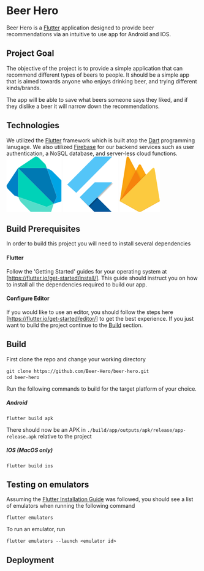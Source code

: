 # Beer Hero

Beer Hero is a [Flutter](https://flutter.io/) application designed to provide beer recommendations
via an intuitive to use app for Android and IOS.

## Project Goal
The objective of the project is to provide a simple application that can recommend different types of beers to people. 
It should be a simple app that is aimed towards anyone who enjoys drinking beer, 
and trying different kinds/brands. 

The app will be able to save what beers someone says they liked, 
and if they dislike a beer it will narrow down the recommendations.

## Technologies
We utilized the
[Flutter](https://flutter.io/)
framework which is built atop the
[Dart](https://www.dartlang.org/)
programming lanugage. We also utilized
[Firebase](https://firebase.google.com/)
for our backend services such as user authentication,
a NoSQL database, and server-less cloud functions.
[![Dart](./internals/logos/dart-144.png)](https://www.dartlang.org/)
[![Flutter](./internals/logos/flutter-144.png)](https://www.flutter.io/)
[![Firebase](./internals/logos/firebase-144.png)](https://firebase.google.com/)

## Build Prerequisites
In order to build this project you will need to install several dependencies
#### Flutter
Follow the 'Getting Started' guides for your operating system at [https://flutter.io/get-started/install/].
This guide should instruct you on how to install all the dependencies required
to build our app.

#### Configure Editor
If you would like to use an editor, you should follow the steps
here [https://flutter.io/get-started/editor/] to get the best experience.
If you just want to build the project continue to the
[Build](https://github.com/Beer-Hero/beer-hero#build)
section.

## Build
First clone the repo and change your working directory
```text
git clone https://github.com/Beer-Hero/beer-hero.git
cd beer-hero
```

Run the following commands to build for the target platform of your choice.
##### Android
```text
flutter build apk
```
There should now be an APK in 
`./build/app/outputs/apk/release/app-release.apk`
relative to the project
##### IOS (MacOS only)
```text
flutter build ios
```

## Testing on emulators
Assuming the
[Flutter Installation Guide](https://flutter.io/get-started/install/)
was followed, you should see a list of emulators when running the following command
```text
flutter emulators
```

To run an emulator, run 
```text
flutter emulators --launch <emulator id>
```


## Deployment


